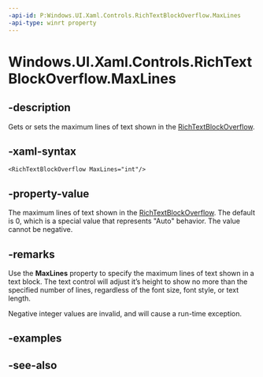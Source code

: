 ```yaml
---
-api-id: P:Windows.UI.Xaml.Controls.RichTextBlockOverflow.MaxLines
-api-type: winrt property
---
```


<!-- Property syntax
public int MaxLines { get;  set; }
-->

# Windows.UI.Xaml.Controls.RichTextBlockOverflow.MaxLines

## -description
Gets or sets the maximum lines of text shown in the [RichTextBlockOverflow](richtextblockoverflow.md).



## -xaml-syntax
```xaml
<RichTextBlockOverflow MaxLines="int"/>
```


## -property-value
The maximum lines of text shown in the [RichTextBlockOverflow](richtextblockoverflow.md). The default is 0, which is a special value that represents "Auto" behavior. The value cannot be negative.

## -remarks
Use the **MaxLines** property to specify the maximum lines of text shown in a text block. The text control will adjust it’s height to show no more than the specified number of lines, regardless of the font size, font style, or text length.

Negative integer values are invalid, and will cause a run-time exception.

## -examples

## -see-also

